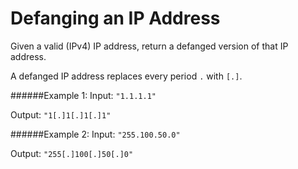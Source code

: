 # Defanging an IP Address

Given a valid (IPv4) IP address, return a defanged version of that IP address.

A defanged IP address replaces every period `.` with `[.]`.

######Example 1:
Input: `"1.1.1.1"`

Output: `"1[.]1[.]1[.]1"`

######Example 2:
Input: `"255.100.50.0"`

Output: `"255[.]100[.]50[.]0"`